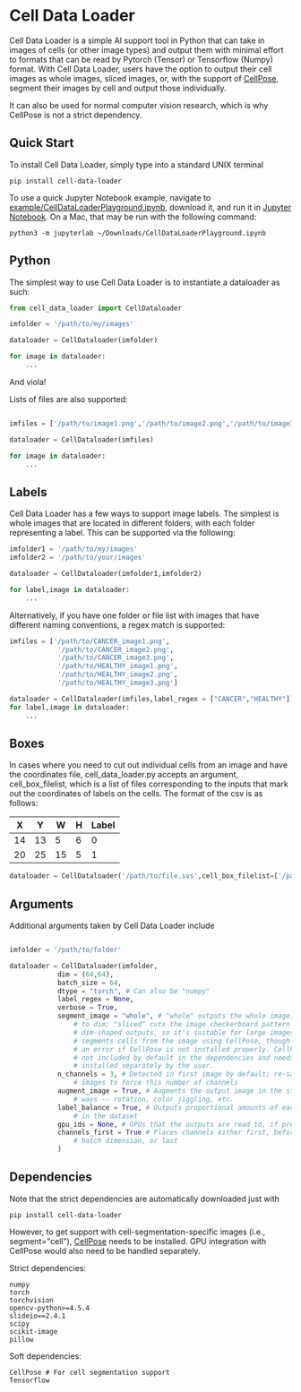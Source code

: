Cell Data Loader
================

Cell Data Loader is a simple AI support tool in Python that can take in images of cells (or other image types) and output them with minimal effort to formats that can be read by Pytorch (Tensor) or Tensorflow (Numpy) format. With Cell Data Loader, users have the option to output their cell images as whole images, sliced images, or, with the support of [CellPose](https://github.com/MouseLand/cellpose), segment their images by cell and output those individually.

It can also be used for normal computer vision research, which is why CellPose is not a strict dependency.

Quick Start
-----------

To install Cell Data Loader, simply type into a standard UNIX terminal

    pip install cell-data-loader

To use a quick Jupyter Notebook example, navigate to [example/CellDataLoaderPlayground.ipynb](https://github.com/mleming/CellDataLoader/blob/main/example/CellDataLoaderPlayground.ipynb), download it, and run it in [Jupyter Notebook](https://jupyterlab.readthedocs.io/en/stable/getting_started/installation.html). On a Mac, that may be run with the following command:

	python3 -m jupyterlab ~/Downloads/CellDataLoaderPlayground.ipynb


Python
------

The simplest way to use Cell Data Loader is to instantiate a dataloader as such:

~~~python
from cell_data_loader import CellDataloader

imfolder = '/path/to/my/images'

dataloader = CellDataloader(imfolder)

for image in dataloader:
	...
~~~

And viola!

Lists of files are also supported:

~~~python

imfiles = ['/path/to/image1.png','/path/to/image2.png','/path/to/image3.png']

dataloader = CellDataloader(imfiles)

for image in dataloader:
	...
~~~

Labels
------

Cell Data Loader has a few ways to support image labels. The simplest is whole images that are located in different folders, with each folder representing a label. This can be supported via the following:

~~~python
imfolder1 = '/path/to/my/images'
imfolder2 = '/path/to/your/images'

dataloader = CellDataloader(imfolder1,imfolder2)

for label,image in dataloader:
	...
~~~

Alternatively, if you have one folder or file list with images that have different naming conventions, a regex match is supported:

~~~python
imfiles = ['/path/to/CANCER_image1.png',
			'/path/to/CANCER_image2.png',
			'/path/to/CANCER_image3.png',
			'/path/to/HEALTHY_image1.png',
			'/path/to/HEALTHY_image2.png',
			'/path/to/HEALTHY_image3.png']

dataloader = CellDataloader(imfiles,label_regex = ["CANCER","HEALTHY"])
for label,image in dataloader:
	...
~~~

Boxes
-----

In cases where you need to cut out individual cells from an image and have the coordinates file, cell_data_loader.py accepts an argument, cell_box_filelist, which is a list of files corresponding to the inputs that mark out the coordinates of labels on the cells. The format of the csv is as follows:

| X  | Y   | W  | H | Label |
| -  | -   | -  | - | ----- |
| 14 | 13  | 5  | 6 | 0     |
| 20 | 25  | 15 | 5 | 1     |


~~~python
dataloader = CellDataloader('/path/to/file.svs',cell_box_filelist=['/path/to/boxfile.csv'])
~~~

Arguments
---------

Additional arguments taken by Cell Data Loader include

~~~python

imfolder = '/path/to/folder'

dataloader = CellDataloader(imfolder,
			dim = (64,64),
			batch_size = 64,
			dtype = "torch", # Can also be "numpy"
			label_regex = None,
			verbose = True,
			segment_image = "whole", # "whole" outputs the whole image, resized
				# to dim; "sliced" cuts the image checkerboard pattern into
				# dim-shaped outputs, so it's suitable for large images; "cell"
				# segments cells from the image using CellPose, though it throws
				# an error if CellPose is not installed properly. CellPose is
				# not included by default in the dependencies and needs to be
				# installed separately by the user.
			n_channels = 3, # Detected in first image by default; re-samples all
				# images to force this number of channels
			augment_image = True, # Augments the output image in the standard
				# ways -- rotation, color jiggling, etc.
			label_balance = True, # Outputs proportional amounts of each label
				# in the dataset
			gpu_ids = None, # GPUs that the outputs are read to, if present.
			channels_first = True # Places channels either first, before the
				# batch dimension, or last
			)
~~~


Dependencies
------------

Note that the strict dependencies are automatically downloaded just with

	pip install cell-data-loader

However, to get support with cell-segmentation-specific images (i.e., segment="cell"), [CellPose](https://github.com/MouseLand/cellpose) needs to be installed. GPU integration with CellPose would also need to be handled separately.

Strict dependencies:

	numpy
	torch
	torchvision
	opencv-python>=4.5.4
	slideio==2.4.1
	scipy
	scikit-image
	pillow

Soft dependencies:

	CellPose # For cell segmentation support
	Tensorflow

